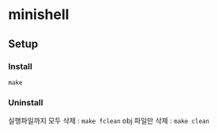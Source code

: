 # minishell

## Setup

### Install

`make`

### Uninstall

실행파일까지 모두 삭제 : `make fclean`
obj 파일만 삭제 : `make clean`
